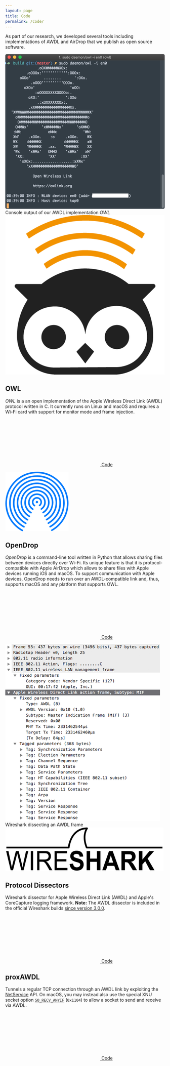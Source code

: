 ```yaml
---
layout: page
title: Code
permalink: /code/
---
```


As part of our research, we developed several tools including implementations of AWDL and AirDrop that we publish as open source software.

<div class="screenshot">
	<a href="/assets/owl.png">
		<img title="Console output of our AWDL implementation OWL" alt="Console output of our AWDL implementation OWL" src="/assets/owl.png">
	</a>
	<div class="caption">Console output of our AWDL implementation <i>OWL</i></div>
</div>

<img class="logo-left" title="OWL logo" alt="OWL logo" src="/assets/logos/owl.png">

## OWL

*OWL* is a an open implementation of the Apple Wireless Direct Link (AWDL) protocol written in C. It currently runs on Linux and macOS and requires a Wi-Fi card with support for monitor mode and frame injection.

<a href="https://github.com/seemoo-lab/owl"><svg class="svg-icon"><use xlink:href="{{ '/assets/minima-social-icons.svg#github' | relative_url }}"></use></svg> <span>Code</span></a>


<img class="logo-left" title="AirDrop logo" alt="AirDrop logo" src="/assets/logos/airdrop.png">

## OpenDrop

*OpenDrop* is a command-line tool written in Python that allows sharing files between devices directly over Wi-Fi. Its unique feature is that it is protocol-compatible with Apple AirDrop which allows to share files with Apple devices running iOS and macOS. To support communication with Apple devices, OpenDrop needs to run over an AWDL-compatible link and, thus, supports macOS and any platform that supports OWL.

<a href="https://github.com/seemoo-lab/opendrop"><svg class="svg-icon"><use xlink:href="{{ '/assets/minima-social-icons.svg#github' | relative_url }}"></use></svg> <span>Code</span></a>


<div class="screenshot">
	<a href="/assets/wireshark.png">
		<img title="Wireshark dissecting an AWDL frame" alt="Wireshark dissecting an AWDL frame" src="/assets/wireshark.png">
	</a>
	<div class="caption">Wireshark dissecting an AWDL frame</div>
</div>

<img class="logo-left" title="Wireshark logo" alt="Wireshark logo" src="/assets/logos/wireshark.png">

## Protocol Dissectors

Wireshark dissector for Apple Wireless Direct Link (AWDL) and Apple's CoreCapture logging framework.
**Note:** The AWDL dissector is included in the official Wireshark builds [since version 3.0.0](https://www.wireshark.org/docs/relnotes/wireshark-3.0.0.html).

<a href="https://github.com/seemoo-lab/wireshark-awdl"><svg class="svg-icon"><use xlink:href="{{ '/assets/minima-social-icons.svg#github' | relative_url }}"></use></svg> <span>Code</span></a>

## proxAWDL

Tunnels a regular TCP connection through an AWDL link by exploiting the [NetService](https://developer.apple.com/documentation/foundation/netservice) API.
On macOS, you may instead also use the special XNU socket option [`SO_RECV_ANYIF`](https://opensource.apple.com/source/xnu/xnu-4570.41.2/bsd/sys/socket.h) (`0x1104`) to allow a socket to send and receive via AWDL.

<a href="https://github.com/seemoo-lab/proxawdl"><svg class="svg-icon"><use xlink:href="{{ '/assets/minima-social-icons.svg#github' | relative_url }}"></use></svg> <span>Code</span></a>
